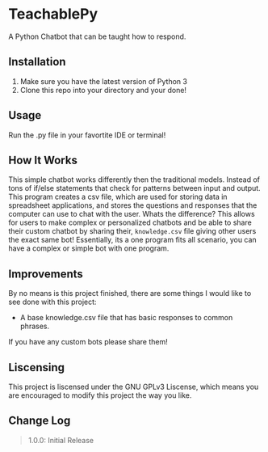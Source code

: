 # TeachablePy
A Python Chatbot that can be taught how to respond.

## Installation
1. Make sure you have the latest version of Python 3
2. Clone this repo into your directory and your done!

## Usage
Run the .py file in your favortite IDE or terminal!

## How It Works
This simple chatbot works differently then the traditional models. 
Instead of tons of if/else statements that check for patterns between input and output. 
This program creates a csv file, which are used for storing data in spreadsheet applications, 
and stores the questions and responses that the computer can use to chat with the user. 
Whats the difference?
This allows for users to make complex or personalized chatbots and be able to share their custom chatbot by sharing their,
`knowledge.csv` file giving other users the exact same bot! 
Essentially, its a one program fits all scenario, you can have a complex or simple bot with one program.

## Improvements
By no means is this project finished, there are some things I would like to see done with this project:
- A base knowledge.csv file that has basic responses to common phrases.

If you have any custom bots please share them!

## Liscensing
This project is liscensed under the GNU GPLv3 Liscense,
which means you are encouraged to modify this project the way you like.

## Change Log
> 1.0.0: Initial Release <br />
